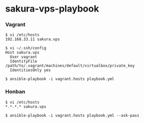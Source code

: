 # sakura-vps-playbook

### Vagrant

```
$ vi /etc/hosts
192.168.33.11 sakura.vps

$ vi ~/.ssh/config
Host sakura.vps
  User vagrant
  IdentityFile /path/to/.vagrant/machines/default/virtualbox/private_key
  IdentitiesOnly yes

$ ansible-playbook -i vagrant.hosts playbook.yml
```

### Honban

```
$ vi /etc/hosts
*.*.*.* sakura.vps

$ ansible-playbook -i vagrant.hosts playbook.yml --ask-pass
```
